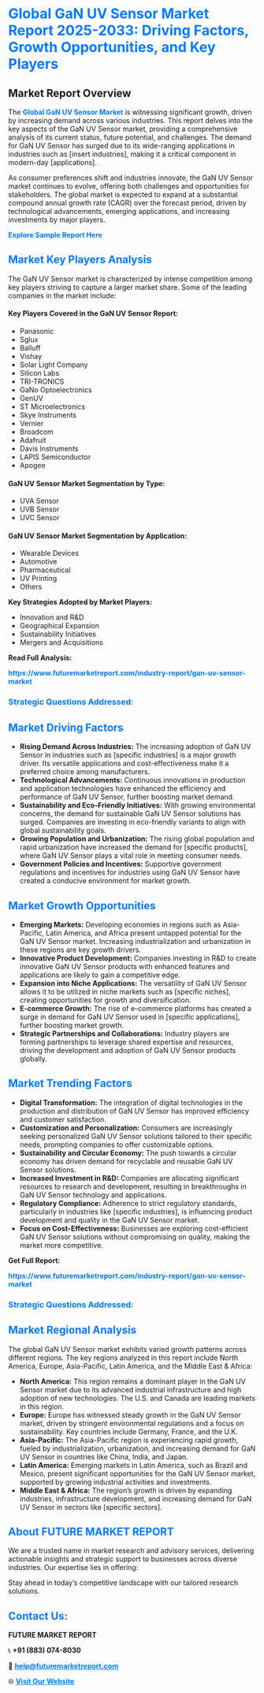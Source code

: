 <h1 style="color: #007BFF;">Global GaN UV Sensor Market Report 2025-2033: Driving Factors, Growth Opportunities, and Key Players</h1>

<section id="overview">
<h2>Market Report Overview</h2>
<p>The <a href="https://www.futuremarketreport.com/industry-report/gan-uv-sensor-market" style="color: #007BFF; text-decoration: none;"><strong>Global GaN UV Sensor Market</strong></a> is witnessing significant growth, driven by increasing demand across various industries. This report delves into the key aspects of the GaN UV Sensor market, providing a comprehensive analysis of its current status, future potential, and challenges. The demand for GaN UV Sensor has surged due to its wide-ranging applications in industries such as [insert industries], making it a critical component in modern-day [applications].</p>
<p>As consumer preferences shift and industries innovate, the GaN UV Sensor market continues to evolve, offering both challenges and opportunities for stakeholders. The global market is expected to expand at a substantial compound annual growth rate (CAGR) over the forecast period, driven by technological advancements, emerging applications, and increasing investments by major players.</p>
</section>

<section id="overview">
<p><a href="https://www.futuremarketreport.com/request-sample/reportId=82596" style="color: #007BFF; text-decoration: none;"><strong>Explore Sample Report Here</strong></a></p>
</section>

<section id="key-players">
<h2 style="color: #007BFF;">Market Key Players Analysis</h2>
<p>The GaN UV Sensor market is characterized by intense competition among key players striving to capture a larger market share. Some of the leading companies in the market include:</p>
<h4>Key Players Covered in the GaN UV Sensor Report:</h4>
<ul><li>Panasonic</li><li>Sglux</li><li>Balluff</li><li>Vishay</li><li>Solar Light Company</li><li>Silicon Labs</li><li>TRI-TRONICS</li><li>GaNo Optoelectronics</li><li>GenUV</li><li>ST Microelectronics</li><li>Skye Instruments</li><li>Vernier</li><li>Broadcom</li><li>Adafruit</li><li>Davis Instruments</li><li>LAPIS Semiconductor</li><li>Apogee</li></ul>
<h4>GaN UV Sensor Market Segmentation by Type:</h4>
<ul><li>UVA Sensor</li><li>UVB Sensor</li><li>UVC Sensor</li></ul>

<h4>GaN UV Sensor Market Segmentation by Application:</h4>
<ul><li>Wearable Devices</li><li>Automotive</li><li>Pharmaceutical</li><li>UV Printing</li><li>Others</li></ul>
<p><strong>Key Strategies Adopted by Market Players:</strong></p>
<ul>
<li>Innovation and R&D</li>
<li>Geographical Expansion</li>
<li>Sustainability Initiatives</li>
<li>Mergers and Acquisitions</li>
</ul>
</section>

<section>
<p><strong>Read Full Analysis: </strong></p><a href="https://www.futuremarketreport.com/industry-report/gan-uv-sensor-market" style="color: #007BFF; text-decoration: none;"><strong>https://www.futuremarketreport.com/industry-report/gan-uv-sensor-market</strong></a>
<h3 style="color: #007BFF;">Strategic Questions Addressed:</h3>
</section>

<section id="driving-factors">
<h2 style="color: #007BFF;">Market Driving Factors</h2>
<ul>
<li><strong>Rising Demand Across Industries:</strong> The increasing adoption of GaN UV Sensor in industries such as [specific industries] is a major growth driver. Its versatile applications and cost-effectiveness make it a preferred choice among manufacturers.</li>
<li><strong>Technological Advancements:</strong> Continuous innovations in production and application technologies have enhanced the efficiency and performance of GaN UV Sensor, further boosting market demand.</li>
<li><strong>Sustainability and Eco-Friendly Initiatives:</strong> With growing environmental concerns, the demand for sustainable GaN UV Sensor solutions has surged. Companies are investing in eco-friendly variants to align with global sustainability goals.</li>
<li><strong>Growing Population and Urbanization:</strong> The rising global population and rapid urbanization have increased the demand for [specific products], where GaN UV Sensor plays a vital role in meeting consumer needs.</li>
<li><strong>Government Policies and Incentives:</strong> Supportive government regulations and incentives for industries using GaN UV Sensor have created a conducive environment for market growth.</li>
</ul>
</section>

<section id="growth-opportunities">
<h2 style="color: #007BFF;">Market Growth Opportunities</h2>
<ul>
<li><strong>Emerging Markets:</strong> Developing economies in regions such as Asia-Pacific, Latin America, and Africa present untapped potential for the GaN UV Sensor market. Increasing industrialization and urbanization in these regions are key growth drivers.</li>
<li><strong>Innovative Product Development:</strong> Companies investing in R&D to create innovative GaN UV Sensor products with enhanced features and applications are likely to gain a competitive edge.</li>
<li><strong>Expansion into Niche Applications:</strong> The versatility of GaN UV Sensor allows it to be utilized in niche markets such as [specific niches], creating opportunities for growth and diversification.</li>
<li><strong>E-commerce Growth:</strong> The rise of e-commerce platforms has created a surge in demand for GaN UV Sensor used in [specific applications], further boosting market growth.</li>
<li><strong>Strategic Partnerships and Collaborations:</strong> Industry players are forming partnerships to leverage shared expertise and resources, driving the development and adoption of GaN UV Sensor products globally.</li>
</ul>
</section>

<section id="trending-factors">
<h2 style="color: #007BFF;">Market Trending Factors</h2>
<ul>
<li><strong>Digital Transformation:</strong> The integration of digital technologies in the production and distribution of GaN UV Sensor has improved efficiency and customer satisfaction.</li>
<li><strong>Customization and Personalization:</strong> Consumers are increasingly seeking personalized GaN UV Sensor solutions tailored to their specific needs, prompting companies to offer customizable options.</li>
<li><strong>Sustainability and Circular Economy:</strong> The push towards a circular economy has driven demand for recyclable and reusable GaN UV Sensor solutions.</li>
<li><strong>Increased Investment in R&D:</strong> Companies are allocating significant resources to research and development, resulting in breakthroughs in GaN UV Sensor technology and applications.</li>
<li><strong>Regulatory Compliance:</strong> Adherence to strict regulatory standards, particularly in industries like [specific industries], is influencing product development and quality in the GaN UV Sensor market.</li>
<li><strong>Focus on Cost-Effectiveness:</strong> Businesses are exploring cost-efficient GaN UV Sensor solutions without compromising on quality, making the market more competitive.</li>
</ul>
</section>

<section>
<p><strong>Get Full Report: </strong></p><a href="https://www.futuremarketreport.com/industry-report/gan-uv-sensor-market" style="color: #007BFF; text-decoration: none;"><strong>https://www.futuremarketreport.com/industry-report/gan-uv-sensor-market</strong></a>
<h3 style="color: #007BFF;">Strategic Questions Addressed:</h3>
</section>


<section id="regional-analysis">
<h2 style="color: #007BFF;">Market Regional Analysis</h2>
<p>The global GaN UV Sensor market exhibits varied growth patterns across different regions. The key regions analyzed in this report include North America, Europe, Asia-Pacific, Latin America, and the Middle East & Africa:</p>
<ul>
<li><strong>North America:</strong> This region remains a dominant player in the GaN UV Sensor market due to its advanced industrial infrastructure and high adoption of new technologies. The U.S. and Canada are leading markets in this region.</li>
<li><strong>Europe:</strong> Europe has witnessed steady growth in the GaN UV Sensor market, driven by stringent environmental regulations and a focus on sustainability. Key countries include Germany, France, and the U.K.</li>
<li><strong>Asia-Pacific:</strong> The Asia-Pacific region is experiencing rapid growth, fueled by industrialization, urbanization, and increasing demand for GaN UV Sensor in countries like China, India, and Japan.</li>
<li><strong>Latin America:</strong> Emerging markets in Latin America, such as Brazil and Mexico, present significant opportunities for the GaN UV Sensor market, supported by growing industrial activities and investments.</li>
<li><strong>Middle East & Africa:</strong> The region’s growth is driven by expanding industries, infrastructure development, and increasing demand for GaN UV Sensor in sectors like [specific sectors].</li>
</ul>
</section>

<footer>
<h2 style="color: #007BFF;">About FUTURE MARKET REPORT</h2>
<p>We are a trusted name in market research and advisory services, delivering actionable insights and strategic support to businesses across diverse industries. Our expertise lies in offering:</p>

<p>Stay ahead in today’s competitive landscape with our tailored research solutions.</p>

<h2 style="color: #007BFF;">Contact Us:</h2>
<p><strong>FUTURE MARKET REPORT</strong></p>
<p>📞 <strong>+91 (883) 074-8030</strong></p>
<p>📧 <strong><a href="mailto:help@futuremarketreport.com" style="color: #007BFF;">help@futuremarketreport.com</a></strong></p>
<p>🌐 <strong><a href="https://www.futuremarketreport.com/" style="color: #007BFF;">Visit Our Website</a></strong></p>
</footer>